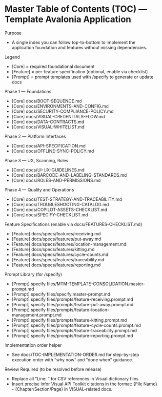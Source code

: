 # Master Table of Contents (TOC) — Template Avalonia Application

Purpose
- A single index you can follow top-to-bottom to implement the application foundation and features without missing dependencies.

Legend
- [Core] = required foundational document
- [Feature] = per-feature specification (optional, enable via checklist)
- [Prompt] = prompt templates used with /specify to generate or update docs

Phase 1 — Foundations
- [Core] docs/BOOT-SEQUENCE.md
- [Core] docs/ENVIRONMENTS-AND-CONFIG.md
- [Core] docs/SECURITY-COMPLIANCE-POLICY.md
- [Core] docs/VISUAL-CREDENTIALS-FLOW.md
- [Core] docs/DATA-CONTRACTS.md
- [Core] docs/VISUAL-WHITELIST.md

Phase 2 — Platform Interfaces
- [Core] docs/API-SPECIFICATION.md
- [Core] docs/OFFLINE-SYNC-POLICY.md

Phase 3 — UX, Scanning, Roles
- [Core] docs/UI-UX-GUIDELINES.md
- [Core] docs/BARCODE-AND-LABELING-STANDARDS.md
- [Core] docs/ROLES-AND-PERMISSIONS.md

Phase 4 — Quality and Operations
- [Core] docs/TEST-STRATEGY-AND-TRACEABILITY.md
- [Core] docs/TROUBLESHOOTING-CATALOG.md
- [Core] docs/COPILOT-ASSETS-CHECKLIST.md
- [Core] docs/SPECIFY-CHECKLIST.md

Feature Specifications (enable via docs/FEATURES-CHECKLIST.md)
- [Feature] docs/specs/features/receiving.md
- [Feature] docs/specs/features/put-away.md
- [Feature] docs/specs/features/location-management.md
- [Feature] docs/specs/features/kitting.md
- [Feature] docs/specs/features/cycle-counts.md
- [Feature] docs/specs/features/traceability.md
- [Feature] docs/specs/features/reporting.md

Prompt Library (for /specify)
- [Prompt] specify files/MTM-TEMPLATE-CONSOLIDATION.master-prompt.md
- [Prompt] specify files/specify.master-prompt.md
- [Prompt] specify files/prompts/feature-receiving.prompt.md
- [Prompt] specify files/prompts/feature-put-away.prompt.md
- [Prompt] specify files/prompts/feature-location-management.prompt.md
- [Prompt] specify files/prompts/feature-kitting.prompt.md
- [Prompt] specify files/prompts/feature-cycle-counts.prompt.md
- [Prompt] specify files/prompts/feature-traceability.prompt.md
- [Prompt] specify files/prompts/feature-reporting.prompt.md

Implementation order helper
- See docs/TOC-IMPLEMENTATION-ORDER.md for step-by-step execution order with “why now” and “done when” guidance.

Review Required (to be resolved before release)
- Replace all “Line: <to be filled>” for CSV references in Visual dictionary files.
- Insert precise Infor Visual API Toolkit citations in the format: {File Name} - {Chapter/Section/Page} in VISUAL-related docs.